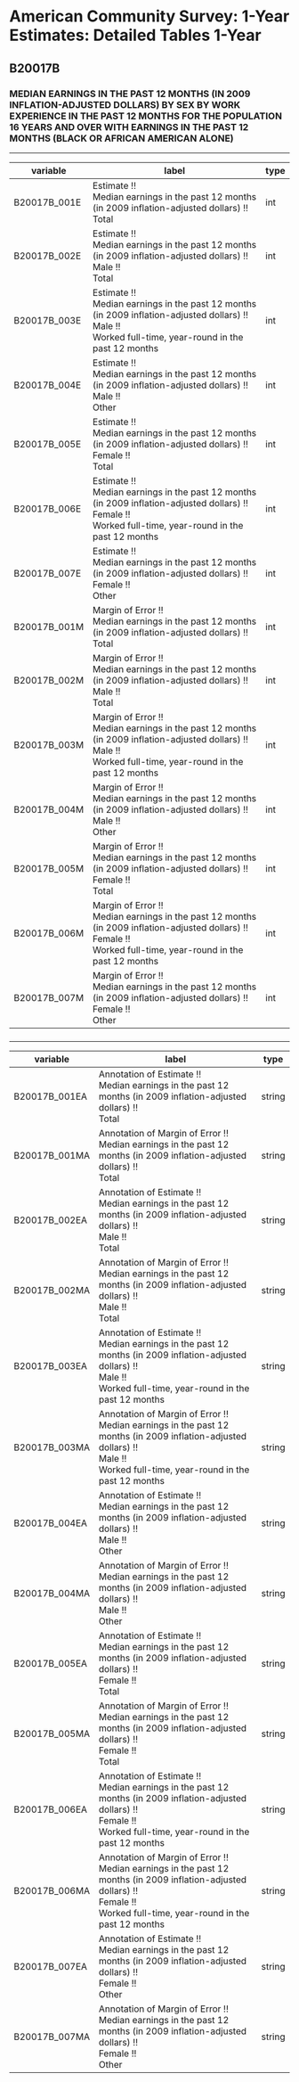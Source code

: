 # American Community Survey: 1-Year Estimates: Detailed Tables 1-Year

## B20017B

### MEDIAN EARNINGS IN THE PAST 12 MONTHS (IN 2009 INFLATION-ADJUSTED DOLLARS) BY SEX BY WORK EXPERIENCE IN THE PAST 12 MONTHS FOR THE POPULATION 16 YEARS AND OVER WITH EARNINGS IN THE PAST 12 MONTHS (BLACK OR AFRICAN AMERICAN ALONE)

___

| variable | label | type |
| ----- | ----- | ----- |
| B20017B_001E | Estimate !!<br>Median earnings in the past 12 months (in 2009 inflation-adjusted dollars) !!<br>Total | int |
| B20017B_002E | Estimate !!<br>Median earnings in the past 12 months (in 2009 inflation-adjusted dollars) !!<br>Male !!<br>Total | int |
| B20017B_003E | Estimate !!<br>Median earnings in the past 12 months (in 2009 inflation-adjusted dollars) !!<br>Male !!<br>Worked full-time, year-round in the past 12 months | int |
| B20017B_004E | Estimate !!<br>Median earnings in the past 12 months (in 2009 inflation-adjusted dollars) !!<br>Male !!<br>Other | int |
| B20017B_005E | Estimate !!<br>Median earnings in the past 12 months (in 2009 inflation-adjusted dollars) !!<br>Female !!<br>Total | int |
| B20017B_006E | Estimate !!<br>Median earnings in the past 12 months (in 2009 inflation-adjusted dollars) !!<br>Female !!<br>Worked full-time, year-round in the past 12 months | int |
| B20017B_007E | Estimate !!<br>Median earnings in the past 12 months (in 2009 inflation-adjusted dollars) !!<br>Female !!<br>Other | int |
| B20017B_001M | Margin of Error !!<br>Median earnings in the past 12 months (in 2009 inflation-adjusted dollars) !!<br>Total | int |
| B20017B_002M | Margin of Error !!<br>Median earnings in the past 12 months (in 2009 inflation-adjusted dollars) !!<br>Male !!<br>Total | int |
| B20017B_003M | Margin of Error !!<br>Median earnings in the past 12 months (in 2009 inflation-adjusted dollars) !!<br>Male !!<br>Worked full-time, year-round in the past 12 months | int |
| B20017B_004M | Margin of Error !!<br>Median earnings in the past 12 months (in 2009 inflation-adjusted dollars) !!<br>Male !!<br>Other | int |
| B20017B_005M | Margin of Error !!<br>Median earnings in the past 12 months (in 2009 inflation-adjusted dollars) !!<br>Female !!<br>Total | int |
| B20017B_006M | Margin of Error !!<br>Median earnings in the past 12 months (in 2009 inflation-adjusted dollars) !!<br>Female !!<br>Worked full-time, year-round in the past 12 months | int |
| B20017B_007M | Margin of Error !!<br>Median earnings in the past 12 months (in 2009 inflation-adjusted dollars) !!<br>Female !!<br>Other | int |
### 

___

| variable | label | type |
| ----- | ----- | ----- |
| B20017B_001EA | Annotation of Estimate !!<br>Median earnings in the past 12 months (in 2009 inflation-adjusted dollars) !!<br>Total | string |
| B20017B_001MA | Annotation of Margin of Error !!<br>Median earnings in the past 12 months (in 2009 inflation-adjusted dollars) !!<br>Total | string |
| B20017B_002EA | Annotation of Estimate !!<br>Median earnings in the past 12 months (in 2009 inflation-adjusted dollars) !!<br>Male !!<br>Total | string |
| B20017B_002MA | Annotation of Margin of Error !!<br>Median earnings in the past 12 months (in 2009 inflation-adjusted dollars) !!<br>Male !!<br>Total | string |
| B20017B_003EA | Annotation of Estimate !!<br>Median earnings in the past 12 months (in 2009 inflation-adjusted dollars) !!<br>Male !!<br>Worked full-time, year-round in the past 12 months | string |
| B20017B_003MA | Annotation of Margin of Error !!<br>Median earnings in the past 12 months (in 2009 inflation-adjusted dollars) !!<br>Male !!<br>Worked full-time, year-round in the past 12 months | string |
| B20017B_004EA | Annotation of Estimate !!<br>Median earnings in the past 12 months (in 2009 inflation-adjusted dollars) !!<br>Male !!<br>Other | string |
| B20017B_004MA | Annotation of Margin of Error !!<br>Median earnings in the past 12 months (in 2009 inflation-adjusted dollars) !!<br>Male !!<br>Other | string |
| B20017B_005EA | Annotation of Estimate !!<br>Median earnings in the past 12 months (in 2009 inflation-adjusted dollars) !!<br>Female !!<br>Total | string |
| B20017B_005MA | Annotation of Margin of Error !!<br>Median earnings in the past 12 months (in 2009 inflation-adjusted dollars) !!<br>Female !!<br>Total | string |
| B20017B_006EA | Annotation of Estimate !!<br>Median earnings in the past 12 months (in 2009 inflation-adjusted dollars) !!<br>Female !!<br>Worked full-time, year-round in the past 12 months | string |
| B20017B_006MA | Annotation of Margin of Error !!<br>Median earnings in the past 12 months (in 2009 inflation-adjusted dollars) !!<br>Female !!<br>Worked full-time, year-round in the past 12 months | string |
| B20017B_007EA | Annotation of Estimate !!<br>Median earnings in the past 12 months (in 2009 inflation-adjusted dollars) !!<br>Female !!<br>Other | string |
| B20017B_007MA | Annotation of Margin of Error !!<br>Median earnings in the past 12 months (in 2009 inflation-adjusted dollars) !!<br>Female !!<br>Other | string |

